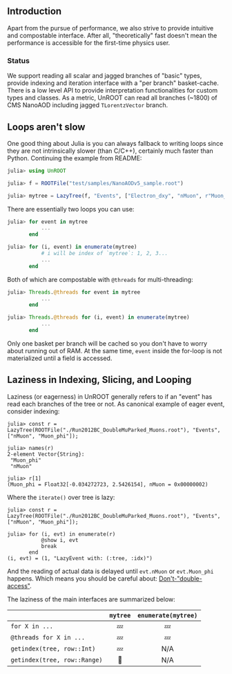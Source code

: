 ## Introduction
Apart from the pursue of performance, we also strive to provide intuitive and compostable interface.
After all, "theoretically" fast doesn't mean the performance is accessible for the first-time physics
user.

### Status
We support reading all scalar and jagged branches of "basic" types, provide
indexing and iteration interface with a "per branch" basket-cache. There is a low level
API to provide interpretation functionalities for custom types and classes.
As a metric, UnROOT can read all branches (~1800) of CMS NanoAOD including jagged `TLorentzVector` branch.


## Loops aren't slow
One good thing about Julia is you can always fallback to writing loops since they are not intrinsically
slower (than C/C++), certainly much faster than Python. Continuing the example from README:
```julia
julia> using UnROOT

julia> f = ROOTFile("test/samples/NanoAODv5_sample.root")

julia> mytree = LazyTree(f, "Events", ["Electron_dxy", "nMuon", r"Muon_(pt|eta)$"])
```

There are essentially two loops you can use:
```julia
julia> for event in mytree
           ...
       end

julia> for (i, event) in enumerate(mytree)
           # i will be index of `mytree`: 1, 2, 3...
           ...
       end
```

Both of which are compostable with `@threads` for multi-threading:
```julia
julia> Threads.@threads for event in mytree
           ...
       end

julia> Threads.@threads for (i, event) in enumerate(mytree)
           ...
       end
```
Only one basket per branch will be cached so you don't have to worry about running out of RAM.
At the same time, `event` inside the for-loop is not materialized until a field is accessed.

## Laziness in Indexing, Slicing, and Looping
Laziness (or eagerness) in UnROOT generally refers to if an "event" has read each branches of the tree or not.
As canonical example of eager event, consider indexing:
```julia-repl
julia> const r = LazyTree(ROOTFile("./Run2012BC_DoubleMuParked_Muons.root"), "Events", ["nMuon", "Muon_phi"]);

julia> names(r)
2-element Vector{String}:
 "Muon_phi"
 "nMuon"

julia> r[1]
(Muon_phi = Float32[-0.034272723, 2.5426154], nMuon = 0x00000002)
```

Where the `iterate()` over tree is lazy:
```julia-repl
julia> const r = LazyTree(ROOTFile("./Run2012BC_DoubleMuParked_Muons.root"), "Events", ["nMuon", "Muon_phi"]);

julia> for (i, evt) in enumerate(r)
           @show i, evt
           break
       end
(i, evt) = (1, "LazyEvent with: (:tree, :idx)")
```
And the reading of actual data is delayed until `evt.nMuon` or `evt.Muon_phi` happens. Which
means you should be careful about: [Don't-"double-access"](@ref).

The laziness of the main interfaces are summarized below:

|                        | `mytree`    | `enumerate(mytree)` |
| ---------------------- |:-----------:|:-------------------:|
| `for X in ...`         | 💤          | 💤                  |
| `@threads for X in ...`| 💤          | 💤                  |
| `getindex(tree, row::Int)`| 💤          | N/A                  |
| `getindex(tree, row::Range)`| 🚨          | N/A                  |
